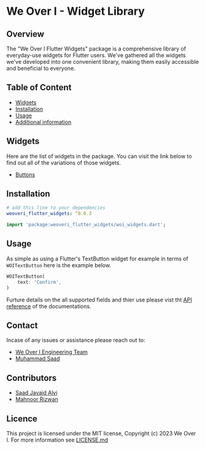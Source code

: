 # We Over I - Widget Library


## Overview

The "We Over I Flutter Widgets" package is a comprehensive library of everyday-use widgets for Flutter users. We've gathered all the widgets we've developed into one convenient library, making them easily accessible and beneficial to everyone.


## Table of Content
- [Widgets](#widgets)
- [Installation](#installation)
- [Usage](#usage)
- [Additional information](#additional-information)


## Widgets
Here are the list of widgets in the package. You can visit the link below to find out all of the variations of those widgets.
- [Buttons](https://pub.dev/documentation/weoveri_flutter_widgets/latest/buttons/buttons-library.html)


## Installation

```yaml
# add this line to your dependencies
weoveri_flutter_widgets: ^0.0.3
```

```dart
import 'package:weoveri_flutter_widgets/woi_widgets.dart';
```

## Usage

As simple as using a Flutter's TextButton widget for example in terms of `WOITextButton` here is the example below.

```dart
WOITextButton(
    text: 'Confirm',
)
```

Furture details on the all supported fields and thier use please vist tht [API reference](https://pub.dev/documentation/weoveri_flutter_widgets/latest/) of the documentations.

## Contact
Incase of any issues or assistance please reach out to:
- [We Over I Engineering Team](mailto:tech@we-over-i.com)
- [Muhammad Saad](mailto:saad@we-over-i.com)

## Contributors
- [Saad Javaid Alvi](mailto:saadjavaidalvi@gmail.com)
- [Mahnoor Rizwan](mailto:mahnoor@we-over-i.com)

## Licence
This project is licensed under the MIT license, Copyright (c) 2023 We Over I. For more information see
[LICENSE.md](LICENSE)
